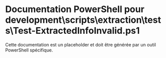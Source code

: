 # Documentation PowerShell pour development\scripts\extraction\tests\Test-ExtractedInfoInvalid.ps1

Cette documentation est un placeholder et doit être générée par un outil PowerShell spécifique.
